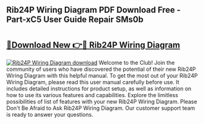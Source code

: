 ## Rib24P Wiring Diagram PDF Download Free - Part-xC5 User Guide Repair SMs0b

# <h2><a href="http://dfpnnj.blite.top/?on=Rib24P+Wiring+Diagram">🔗Download New 👉🔴 Rib24P Wiring Diagram</a></h2>

[![Rib24P Wiring Diagram download](https://i.imgur.com/lujVjoI.png)](http://dfpnnj.blite.top/?on=Rib24P+Wiring+Diagram)
Welcome to the Club! Join the community of users who have discovered the potential of their new Rib24P Wiring Diagram with this helpful manual. To get the most out of your Rib24P Wiring Diagram, please read this user manual carefully before use. It includes detailed instructions for product setup, as well as information on how to use its various features and capabilities. Explore the limitless possibilities of list of features with your new Rib24P Wiring Diagram. Please Don't Be Afraid to Ask Rib24P Wiring Diagram. Our customer support team is ready to answer your questions.
